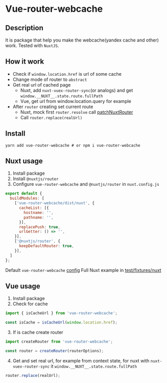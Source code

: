 # Vue-router-webcache
## Description
It is package that help you make the webcache(yandex cache and other) work. Tested with `NuxtJS`.

## How it work
- Check if `window.location.href` is url of some cache
- Change mode of router to `abstract`
- Get real url of cached page
  - Nuxt, add `nuxt-vuex-router-sync`(or analogs) and get `window.__NUXT__.state.route.fullPath`
  - Vue, get url from window.location.query for example
- After `router` creating set current route
  - Nuxt, mock first `router.resolve` call [patchNuxtRouter](https://github.com/Kolobok12309/vue-router-webcache/blob/c289d3d77ae917c70f81f898a3e018ae3da10894/lib/utils.ts#L15-L22)
  - Call `router.replace(realUrl)`

## Install
```
yarn add vue-router-webcache # or npm i vue-router-webcache
```

## Nuxt usage
1. Install package
2. Install `@nuxtjs/router`
3. Configure `vue-router-webcache` and `@nuxtjs/router` in `nuxt.config.js`
```js
export default {
  buildModules: [
    ['vue-router-webcache/dist/nuxt', {
      cacheList: [{
        hostname: '',
        pathname: '',
      }],
      replacePush: true,
      urlGetter: () => '',
    }],
    ['@nuxtjs/router', {
      keepDefaultRouter: true,
    }],
  ]
};
```
Default `vue-router-webcache` [config](https://github.com/Kolobok12309/vue-router-webcache/blob/master/lib/nuxt/index.ts#L17-L27)
Full Nuxt example in [test/fixtures/nuxt](https://github.com/Kolobok12309/vue-router-webcache/tree/master/test/fixtures/nuxt)

## Vue usage
1. Install package
2. Check for cache
```js
import { isCacheUrl } from 'vue-router-webcache';

const isCache = isCacheUrl(window.location.href);
```
3. If is cache create router
```js
import createRouter from 'vue-router-webcache';

const router = createRouter(routerOptions);
```
4. Get and set real url, for example from context state, for nuxt with `nuxt-vuex-router-sync` it `window.__NUXT__.state.route.fullPath`
```js
router.replace(realUrl);
```

